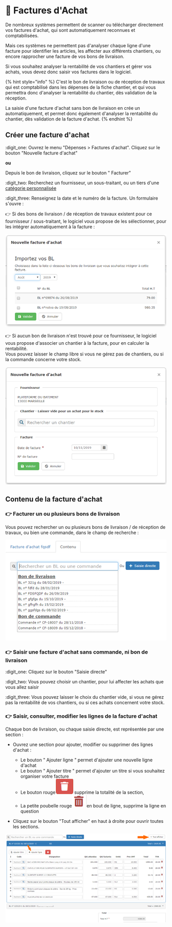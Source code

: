 # 📎 Factures d'Achat

De nombreux systèmes permettent de scanner ou  télécharger directement vos factures d'achat, qui sont automatiquement reconnues et comptabilisées.

Mais ces systèmes ne permettent pas d'analyser chaque ligne d'une facture pour identifier les articles, les affecter aux différents chantiers, ou encore rapprocher une facture de vos bons de livraison.

Si vous souhaitez analyser la rentabilité de vos chantiers et gérer vos achats, vous devez donc saisir vos factures dans le logiciel.



{% hint style="info" %}
C'est le bon de livraison ou de réception de travaux qui est comptabilisé dans les dépenses de la fiche chantier, et qui vous permettra donc d'analyser la rentabilité du chantier, dès validation de la réception.

La saisie d'une facture d'achat sans bon de livraison en crée un automatiquement, et permet donc également d'analyser la rentabilité du chantier, dès validation de la facture d'achat.
{% endhint %}



## Créer une facture d'achat



:digit_one: Ouvrez le menu "Dépenses  >  Factures d'achat". Cliquez sur le bouton "Nouvelle facture d'achat"

**ou**

Depuis le bon de livraison, cliquez sur le bouton " Facturer"

:digit_two: Recherchez un fournisseur, un sous-traitant, ou un tiers d'une [catégorie personnalisée](../les-tiers/categories-et-groupes-de-tiers.md)

:digit_three: Renseignez la date et le numéro de la facture. Un formulaire s'ouvre :

:point_right: Si des bons de livraison / de réception de travaux existent pour ce fournisseur / sous-traitant, le logiciel vous propose de les sélectionner, pour les intégrer automatiquement à la facture :

![](../../.gitbook/assets/import_bl_crea_fact.png)

:point_right: Si aucun bon de livraison n'est trouvé pour ce fournisseur, le logiciel vous propose d'associer un chantier à la facture, pour en calculer la rentabilité.\
Vous pouvez laisser le champ libre si vous ne gérez pas de chantiers, ou si la commande concerne votre stock.

![](../../.gitbook/assets/fact_achat_choix_chantier.png)



## Contenu de la facture d'achat

### :point_right: Facturer un ou plusieurs bons de livraison

Vous pouvez rechercher un ou plusieurs bons de livraison / de réception de travaux, ou bien une commande, dans le champ de recherche :

![](../../.gitbook/assets/achat_contenu_recherche.png)

### :point_right: Saisir une facture d'achat sans commande, ni bon de livraison

:digit_one: Cliquez sur le bouton "Saisie directe"

:digit_two: Vous pouvez choisir un chantier, pour lui affecter les achats que vous allez saisir

:digit_three: Vous pouvez laisser le choix du chantier vide, si vous ne gérez pas la rentabilité de vos chantiers, ou si ces achats concernent votre stock.



### :point_right: Saisir, consulter, modifier les lignes de la facture d'achat

Chaque bon de livraison, ou chaque saisie directe, est représentée par une section :

* Ouvrez une section pour ajouter, modifier ou supprimer des lignes d'achat :
  * Le bouton " Ajouter ligne " permet d'ajouter une nouvelle ligne d'achat
  * Le bouton " Ajouter titre " permet d'ajouter un titre si vous souhaitez organiser votre facture
  * Le bouton rouge![](../../.gitbook/assets/screenshot-237-.png)supprime la totalité de la section, 
  *   La petite poubelle rouge![](../../.gitbook/assets/screenshot-238-.png)en bout de ligne, supprime la ligne en question


* Cliquez sur le bouton "Tout afficher" en haut à droite pour ouvrir toutes les sections.

![](../../.gitbook/assets/achat_contenu_saisie_ligne.png)
